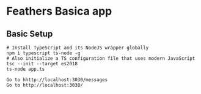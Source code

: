 # Feathers Basica app

## Basic Setup

    # Install TypeScript and its NodeJS wrapper globally
    npm i typescript ts-node -g
    # Also initialize a TS configuration file that uses modern JavaScript
    tsc --init --target es2018
    ts-node app.ts

    Go to hhttp://localhost:3030/messages
    Go to http://localhost:3030/